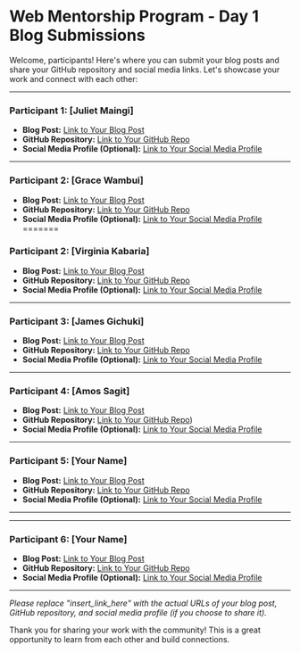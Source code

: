 # Web Mentorship Program - Day 1 Blog Submissions

Welcome, participants! Here's where you can submit your blog posts and share your GitHub repository and social media links. Let's showcase your work and connect with each other:

---

### Participant 1: [Juliet Maingi]

- **Blog Post:** [Link to Your Blog Post](https://github.com/CodeDroid999/SES-Web-Developer-Mentorship/pull/1/commits/216a758a4bfdc28df2cd6456ec71ca0314b88ef2)
- **GitHub Repository:** [Link to Your GitHub Repo](https://github.com/Juliet569/Introduction-to-Web-Design-and-Github)
- **Social Media Profile (Optional):** [Link to Your Social Media Profile](insert_link_here)

---

### Participant 2: [Grace Wambui]

- **Blog Post:** [Link to Your Blog Post](https://github.com/WaiyegoGrace/SES-Web-Developer-Mentorship)
- **GitHub Repository:** [Link to Your GitHub Repo](https://github.com/WaiyegoGrace/Learning-web-design-)
- **Social Media Profile (Optional):** [Link to Your Social Media Profile](https://www.linkedin.com/in/grace-wambui-a4326a264?trk=contact-info)
=======
### Participant 2: [Virginia Kabaria]

- **Blog Post:** [Link to Your Blog Post](https://github.com/Kabaria33/SES-Web-mentorship/blob/dafd9226ba4d7d0f27c2784e1f5d99ca6205f0dc/0x01_Introduction-to-the-internet/README.md)
- **GitHub Repository:** [Link to Your GitHub Repo](https://github.com/Kabaria33/SES-Web-mentorship.git)
- **Social Media Profile (Optional):** [Link to Your Social Media Profile](insert_link_here)


---

### Participant 3: [James Gichuki]

- **Blog Post:** [Link to Your Blog Post](https://github.com/gichuki221/SES-Web-Mentorship/blob/main/README.md)
- **GitHub Repository:** [Link to Your GitHub Repo](https://github.com/gichuki221/SES-Web-Developer-Mentorship)
- **Social Media Profile (Optional):** [Link to Your Social Media Profile]()

---

### Participant 4: [Amos Sagit]

- **Blog Post:** [Link to Your Blog Post](https://github.com/amos-kipngetich-korir)
- **GitHub Repository:** [Link to Your GitHub Repo](https://github.com/amos-kipngetich-korir/SES-Web-Developer-Mentorship))
- **Social Media Profile (Optional):** [Link to Your Social Media Profile](https://www.linkedin.com/in/amos-sagit-9369441b3/?lipi=urn%3Ali%3Apage%3Ad_flagship3_feed%3B1jsYdEQCTbWN3X%2BBZFZB%2BA%3D%3D)

---

### Participant 5: [Your Name]

- **Blog Post:** [Link to Your Blog Post](insert_link_here)
- **GitHub Repository:** [Link to Your GitHub Repo](insert_link_here)
- **Social Media Profile (Optional):** [Link to Your Social Media Profile](insert_link_here)

---
---

### Participant 6: [Your Name]

- **Blog Post:** [Link to Your Blog Post](insert_link_here)
- **GitHub Repository:** [Link to Your GitHub Repo](insert_link_here)
- **Social Media Profile (Optional):** [Link to Your Social Media Profile](insert_link_here)

---

*Please replace "insert_link_here" with the actual URLs of your blog post, GitHub repository, and social media profile (if you choose to share it).*

Thank you for sharing your work with the community! This is a great opportunity to learn from each other and build connections.
